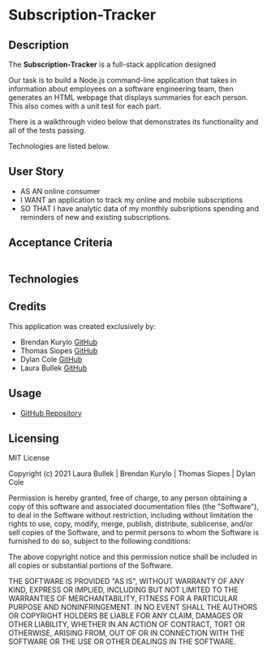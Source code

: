 # Subscription-Tracker

## Description
The **Subscription-Tracker** is a full-stack application designed 

Our task is to build a Node.js command-line application that takes in information about employees on a software engineering team, then generates an HTML webpage that displays summaries for each person. This also comes with a unit test for each part.

There is a walkthrough video below that demonstrates its functionality and all of the tests passing.

Technologies are listed below.  

## User Story
 - AS AN online consumer
 - I WANT an application to track my online and mobile subscriptions
 - SO THAT I have analytic data of my monthly subsriptions spending and reminders of new and existing subscriptions.

## Acceptance Criteria
```
```

## Technologies


## Credits 
This application was created exclusively by:
- Brendan Kurylo [GitHub](https://github.com/Bkrendan12)
- Thomas Siopes [GitHub](https://github.com/ThomasSiopes)
- Dylan Cole [GitHub](https://github.com/Deucedadorian)
- Laura Bullek [GitHub](https://github.com/Laura-Bullek)

## Usage
* [GitHub Repository](https://github.com/Laura-Bullek/Subscription-Tracker)

## Licensing
MIT License

Copyright (c) 2021 Laura Bullek | Brendan Kurylo | Thomas Siopes | Dylan Cole

Permission is hereby granted, free of charge, to any person obtaining a copy
of this software and associated documentation files (the "Software"), to deal
in the Software without restriction, including without limitation the rights
to use, copy, modify, merge, publish, distribute, sublicense, and/or sell
copies of the Software, and to permit persons to whom the Software is
furnished to do so, subject to the following conditions:

The above copyright notice and this permission notice shall be included in all
copies or substantial portions of the Software.

THE SOFTWARE IS PROVIDED "AS IS", WITHOUT WARRANTY OF ANY KIND, EXPRESS OR
IMPLIED, INCLUDING BUT NOT LIMITED TO THE WARRANTIES OF MERCHANTABILITY,
FITNESS FOR A PARTICULAR PURPOSE AND NONINFRINGEMENT. IN NO EVENT SHALL THE
AUTHORS OR COPYRIGHT HOLDERS BE LIABLE FOR ANY CLAIM, DAMAGES OR OTHER
LIABILITY, WHETHER IN AN ACTION OF CONTRACT, TORT OR OTHERWISE, ARISING FROM,
OUT OF OR IN CONNECTION WITH THE SOFTWARE OR THE USE OR OTHER DEALINGS IN THE
SOFTWARE.